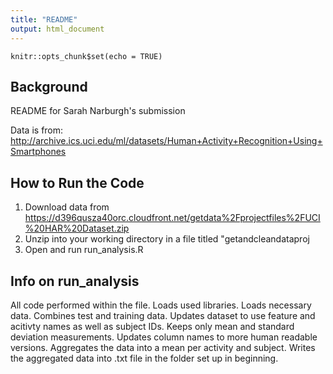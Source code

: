 ```yaml
---
title: "README"
output: html_document
---
```


```{r setup, include=FALSE}
knitr::opts_chunk$set(echo = TRUE)
```

## Background
README for Sarah Narburgh's submission

Data is from: http://archive.ics.uci.edu/ml/datasets/Human+Activity+Recognition+Using+Smartphones

## How to Run the Code
1. Download data from https://d396qusza40orc.cloudfront.net/getdata%2Fprojectfiles%2FUCI%20HAR%20Dataset.zip
2. Unzip into your working directory in a file titled "getandcleandataproj
3. Open and run run_analysis.R

## Info on run_analysis
All code performed within the file.
Loads used libraries.
Loads necessary data.
Combines test and training data.
Updates dataset to use feature and acitivty names as well as subject IDs.
Keeps only mean and standard deviation measurements.
Updates column names to more human readable versions.
Aggregates the data into a mean per activity and subject.
Writes the aggregated data into .txt file in the folder set up in beginning.

